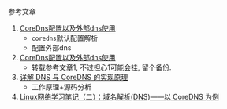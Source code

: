 参考文章

1. [CoreDns配置以及外部dns使用](http://carey.akhack.com/2019/05/23/CoreDns%E9%85%8D%E7%BD%AE%E4%BB%A5%E5%8F%8A%E5%A4%96%E9%83%A8dns%E4%BD%BF%E7%94%A8/)
    - `coredns`默认配置解析
    - 配置外部dns
2. [CoreDns配置以及外部dns使用](https://www.cnblogs.com/weifeng1463/p/12518110.html)
    - 转载参考文章1, 不过担心1可能会挂, 留个备份.
3. [详解 DNS 与 CoreDNS 的实现原理](https://draveness.me/dns-coredns/)
    - 工作原理+源码分析
4. [Linux网络学习笔记（二）：域名解析(DNS)——以 CoreDNS 为例](https://www.debugger.wiki/article/html/1585468925262819)

